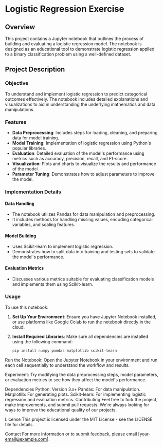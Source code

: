 # Logistic Regression Exercise

## Overview

This project contains a Jupyter notebook that outlines the process of building and evaluating a logistic regression model. The notebook is designed as an educational tool to demonstrate logistic regression applied to a binary classification problem using a well-defined dataset.

## Project Description

### Objective

To understand and implement logistic regression to predict categorical outcomes effectively. The notebook includes detailed explanations and visualizations to aid in understanding the underlying mathematics and data manipulations.

### Features

- **Data Preprocessing**: Includes steps for loading, cleaning, and preparing data for model training.
- **Model Training**: Implementation of logistic regression using Python's popular libraries.
- **Evaluation**: Detailed evaluation of the model's performance using metrics such as accuracy, precision, recall, and F1-score.
- **Visualization**: Plots and charts to visualize the results and performance of the model.
- **Parameter Tuning**: Demonstrates how to adjust parameters to improve the model.

### Implementation Details

#### Data Handling

- The notebook utilizes Pandas for data manipulation and preprocessing.
- It includes methods for handling missing values, encoding categorical variables, and scaling features.

#### Model Building

- Uses Scikit-learn to implement logistic regression.
- Demonstrates how to split data into training and testing sets to validate the model's performance.

#### Evaluation Metrics

- Discusses various metrics suitable for evaluating classification models and implements them using Scikit-learn.

### Usage

To use this notebook:

1. **Set Up Your Environment**:
   Ensure you have Jupyter Notebook installed, or use platforms like Google Colab to run the notebook directly in the cloud.

2. **Install Required Libraries**:
   Make sure all dependencies are installed using the following command:
   ```bash
   pip install numpy pandas matplotlib scikit-learn
Run the Notebook: Open the Jupyter Notebook in your environment and run each cell sequentially to understand the workflow and results.

Experiment: Try modifying the data preprocessing steps, model parameters, or evaluation metrics to see how they affect the model's performance.

Dependencies
Python: Version 3.x+
Pandas: For data manipulation.
Matplotlib: For generating plots.
Scikit-learn: For implementing logistic regression and evaluation metrics.
Contributing
Feel free to fork the project, make improvements, and submit pull requests. We're always looking for ways to improve the educational quality of our projects.

License
This project is licensed under the MIT License - see the LICENSE file for details.

Contact
For more information or to submit feedback, please email [your-email@example.com].
